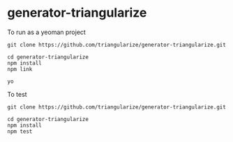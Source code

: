 generator-triangularize
=======================

To run as a yeoman project

```
git clone https://github.com/triangularize/generator-triangularize.git

cd generator-triangularize
npm install
npm link

yo

```

To test

```
git clone https://github.com/triangularize/generator-triangularize.git

cd generator-triangularize
npm install
npm test
```



